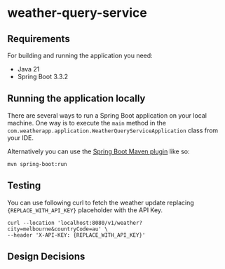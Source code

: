 # weather-query-service

## Requirements

For building and running the application you need:
- Java 21
- Spring Boot 3.3.2

## Running the application locally

There are several ways to run a Spring Boot application on your local machine. One way is to execute the `main` method in the `com.weatherapp.application.WeatherQueryServiceApplication` class from your IDE.

Alternatively you can use the [Spring Boot Maven plugin](https://docs.spring.io/spring-boot/docs/current/reference/html/build-tool-plugins-maven-plugin.html) like so:

```shell
mvn spring-boot:run
```
## Testing

You can use following curl to fetch the weather update replacing `{REPLACE_WITH_API_KEY}` placeholder with the API Key.

```shell
curl --location 'localhost:8080/v1/weather?city=melbourne&countryCode=au' \
--header 'X-API-KEY: {REPLACE_WITH_API_KEY}'
```

## Design Decisions




